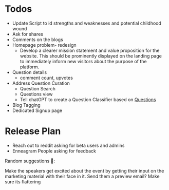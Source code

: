 
# Todos 
- Update Script to id strengths and weaknesses and potential childhood wound 
- Ask for shares
- Comments on the blogs
- Homepage problem- redesign
  - Develop a clearer mission statement and value proposition for the website. This should be prominently displayed on the landing page to immediately inform new visitors about the purpose of the platform.
- Question details
  - comment count, upvotes
- Address Question Curation
  - Question Search
  - Questions view
  - Tell chatGPT to create a Question Classifier based on [Questions](Questions.md)
- Blog Tagging
- Dedicated Signup page





# Release Plan
- Reach out to reddit asking for beta users and admins
- Enneagram People asking for feedback


Random suggestions :thread::

Make the speakers get excited about the event by getting their input on the marketing material with their face in it. Send them a preview email? Make sure its flattering